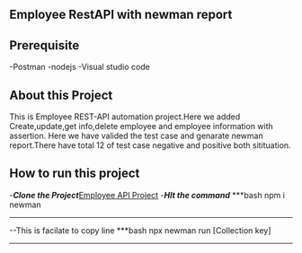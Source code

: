 ## Employee RestAPI with newman report
## Prerequisite
-Postman
-nodejs
-Visual studio code
## About this Project
This is Employee REST-API automation project.Here we added Create,update,get info,delete employee and employee information with assertion.
Here we have valided the test case and genarate newman report.There have total 12 of test case negative and positive both sitituation.

## How to run this project
-***Clone the Project***[Employee API Project](https://github.com/omarsani97-max/Employee-REST-API.git)
-***HIt the command***
***bash
npm i newman
***
--This is facilate to copy line
***bash
npx newman run [Collection key]
***

